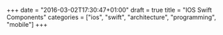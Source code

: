 +++
date = "2016-03-02T17:30:47+01:00"
draft = true
title = "IOS Swift Components"
categories = ["ios", "swift", "architecture", "programming", "mobile"]
+++
